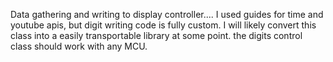 Data gathering and writing to display controller....
I used guides for time and youtube apis, but digit writing code is fully custom.
I will likely convert this class into a easily transportable library at some point.
the digits control class should work with any MCU.

